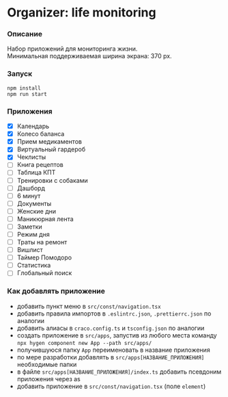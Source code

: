 # Organizer: life monitoring

### Описание

Набор приложений для мониторинга жизни.  
Минимальная поддерживаемая ширина экрана: 370 px.

### Запуск

`npm install`  
`npm run start`

### Приложения

- [x] Календарь
- [x] Колесо баланса
- [x] Прием медикаментов
- [x] Виртуальный гардероб
- [x] Чеклисты
- [ ] Книга рецептов
- [ ] Таблица КПТ
- [ ] Тренировки с собаками
- [ ] Дашборд
- [ ] 6 минут
- [ ] Документы
- [ ] Женские дни
- [ ] Маникюрная лента
- [ ] Заметки
- [ ] Режим дня
- [ ] Траты на ремонт
- [ ] Вишлист
- [ ] Таймер Помодоро
- [ ] Статистика
- [ ] Глобальный поиск

### Как добавлять приложение

- добавить пункт меню в `src/const/navigation.tsx`
- добавить правила импортов в `.eslintrc.json`, `.prettierrc.json` по аналогии
- добавить алиасы в `craco.config.ts` и `tsconfig.json` по аналогии
- создать приложение в `src/apps`, запустив из любого места команду `npx hygen component new App --path src/apps/`
- получившуюся папку `App` переименовать в название приложения
- по мере разработки добавлять в `src/apps[НАЗВАНИЕ_ПРИЛОЖЕНИЯ]` необходимые папки
- в файле `src/apps[НАЗВАНИЕ_ПРИЛОЖЕНИЯ]/index.ts` добавить псевдоним приложения через as
- добавить приложение в `src/const/navigation.tsx` (поле `element`)
